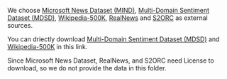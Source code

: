We choose [Microsoft News Dataset (MIND)](https://msnews.github.io/), [Multi-Domain Sentiment Dataset (MDSD)](https://www.cs.jhu.edu/~mdredze/datasets/sentiment/), [Wikipedia-500K](http://manikvarma.org/downloads/XC/XMLRepository.html), [RealNews](https://github.com/rowanz/grover/tree/master/realnews) and [S2ORC](https://github.com/allenai/s2orc) as external sources.

You can driectly download [Multi-Domain Sentiment Dataset (MDSD)](https://drive.google.com/drive/folders/1LzBBIzvtmaL8sZn1LD3lvFRjrf86EldZ) and [Wikipedia-500K](https://drive.google.com/drive/folders/1LzBBIzvtmaL8sZn1LD3lvFRjrf86EldZ) in this link.


Since Microsoft News Dataset, RealNews, and S2ORC need License to download, so we do not provide the data in this folder.
